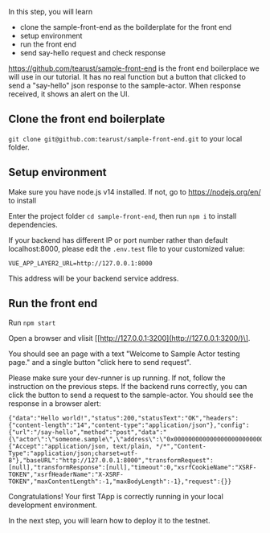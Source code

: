 In this step, you will learn

* clone the sample-front-end as the boilderplate for the front end
* setup environment
* run the front end
* send say-hello request and check response

https://github.com/tearust/sample-front-end is the front end boilerplace we will use in our tutorial. It has no real function but a button that clicked to send a "say-hello" json response to the sample-actor. When response received, it shows an alert on the UI. 

## Clone the front end boilerplate

`git clone git@github.com:tearust/sample-front-end.git` to your local folder.

## Setup environment

Make sure you have node.js v14 installed. If not, go to https://nodejs.org/en/ to install

Enter the project folder `cd sample-front-end`, then run `npm i` to install dependencies.

If your backend has different IP or port number rather than default localhost:8000, please edit the `.env.test` file to your customized value:

````
VUE_APP_LAYER2_URL=http://127.0.0.1:8000
````

This address will be your backend service address. 

## Run the front end

Run `npm start`

Open a browser and vlisit \[[http://127.0.0.1:3200](http://127.0.0.1:3200/)\].

You should see an page with a text "Welcome to Sample Actor testing page." and a single button "click here to send request".

Please make sure your dev-runner is up running. If not, follow the instruction on the previous steps. If the backend runs correctly, you can click the button to send a request to the sample-actor. You should see the response in a browser alert: 

````
{"data":"Hello world!","status":200,"statusText":"OK","headers":{"content-length":"14","content-type":"application/json"},"config":{"url":"/say-hello","method":"post","data":"{\"actor\":\"someone.sample\",\"address\":\"0x000000000000000000000000000000000000000f\"}","headers":{"Accept":"application/json, text/plain, */*","Content-Type":"application/json;charset=utf-8"},"baseURL":"http://127.0.0.1:8000","transformRequest":[null],"transformResponse":[null],"timeout":0,"xsrfCookieName":"XSRF-TOKEN","xsrfHeaderName":"X-XSRF-TOKEN","maxContentLength":-1,"maxBodyLength":-1},"request":{}}
````

Congratulations! Your first TApp is correctly running in your local development environment. 

In the next step, you will learn how to deploy it to the testnet.
